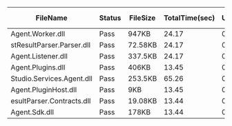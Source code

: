 ﻿ | FileName                  | Status | FileSize | TotalTime(sec) | Upload(sec) | Submit(sec) | SignWait(sec) | Retry Count | 
 |---------------------------|--------|----------|----------------|-------------|-------------|---------------|-------------|
 | Agent.Worker.dll          | Pass   | 947KB    | 24.17          | 0.52        | 0.47        | 23.13         | 0           | 
 | stResultParser.Parser.dll | Pass   | 72.58KB  | 24.17          | 0.4         | 0.43        | 23.13         | 0           | 
 | Agent.Listener.dll        | Pass   | 337.5KB  | 24.17          | 0.43        | 0.47        | 23.13         | 0           | 
 | Agent.Plugins.dll         | Pass   | 406KB    | 13.45          | 0.44        | 0.51        | 12.42         | 0           | 
 | Studio.Services.Agent.dll | Pass   | 253.5KB  | 65.26          | 0.44        | 0.42        | 64.23         | 0           | 
 | Agent.PluginHost.dll      | Pass   | 9KB      | 13.45          | 0.35        | 0.33        | 12.42         | 0           | 
 | esultParser.Contracts.dll | Pass   | 19.08KB  | 13.44          | 0.36        | 0.42        | 12.42         | 0           | 
 | Agent.Sdk.dll             | Pass   | 178KB    | 13.44          | 0.42        | 0.49        | 12.42         | 0           | 
